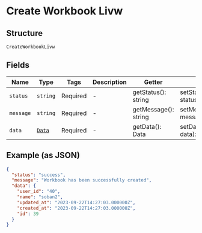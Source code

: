 
# Create Workbook Livw

## Structure

`CreateWorkbookLivw`

## Fields

| Name | Type | Tags | Description | Getter | Setter |
|  --- | --- | --- | --- | --- | --- |
| `status` | `string` | Required | - | getStatus(): string | setStatus(string status): void |
| `message` | `string` | Required | - | getMessage(): string | setMessage(string message): void |
| `data` | [`Data`](../../doc/models/data.md) | Required | - | getData(): Data | setData(Data data): void |

## Example (as JSON)

```json
{
  "status": "success",
  "message": "Workbook has been successfully created",
  "data": {
    "user_id": "40",
    "name": "soban2",
    "updated_at": "2023-09-22T14:27:03.000000Z",
    "created_at": "2023-09-22T14:27:03.000000Z",
    "id": 39
  }
}
```

